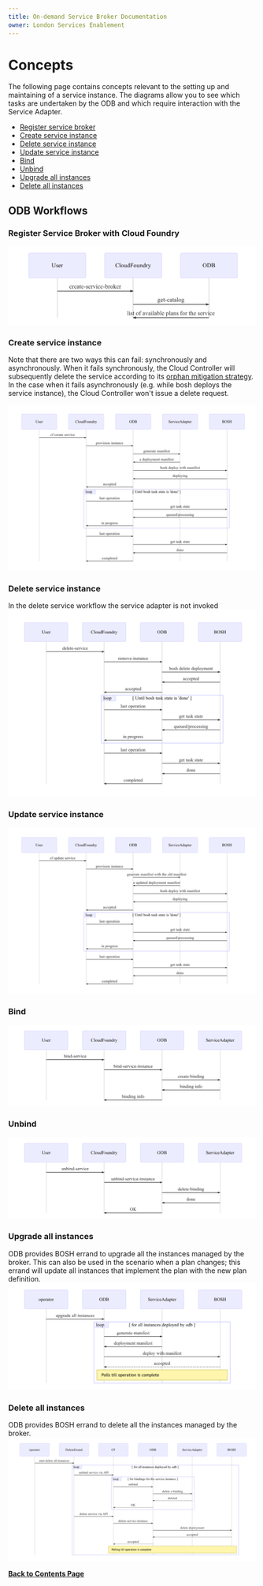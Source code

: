 ```yaml
---
title: On-demand Service Broker Documentation
owner: London Services Enablement
---
```


# Concepts

The following page contains concepts relevant to the setting up and maintaining of a service instance. The diagrams allow you to see which tasks are undertaken by the ODB and which require interaction with the Service Adapter.

- [Register service broker](#catalog)
- [Create service instance](#create-service-instance)
- [Delete service instance](#delete-service-instance)
- [Update service instance](#update-service-instance)
- [Bind](#bind)
- [Unbind](#unbind)
- [Upgrade all instances](#upgrade-all-instances)
- [Delete all instances](#delete-all-instances)

## ODB Workflows
<a id="catalog"></a>
### Register Service Broker with Cloud Foundry
![service-catalog-workflow](img/service_catalog_workflow.mmd.png)

<a id="create-service-instance"></a>
### Create service instance
Note that there are two ways this can fail: synchronously and asynchronously. When it fails synchronously, the Cloud Controller will subsequently delete the service according to its [orphan mitigation strategy](http://docs.cloudfoundry.org/services/api.html#orphans). In the case when it fails asynchronously (e.g. while bosh deploys the service instance), the Cloud Controller won't issue a delete request.

![create-service-workflow](img/create_service_workflow.mmd.png)

<a id="delete-service-instance"></a>
### Delete service instance
In the delete service workflow the service adapter is not invoked ![delete-service-workflow](img/delete_service_workflow.mmd.png)

<a id="update-service-instance"></a>
### Update service instance
![update-service-workflow](img/update_service_workflow.mmd.png)

<a id="bind"></a>
### Bind
![bind-service-workflow](img/bind_service_workflow.mmd.png)

<a id="unbind"></a>
### Unbind
![unbind-service-workflow](img/unbind_service_workflow.mmd.png)

<a id="upgrade-all-instances"></a>
### Upgrade all instances
ODB provides BOSH errand to upgrade all the instances managed by the broker. This can also be used in the scenario when a plan changes; this errand will update all instances that implement the plan with the new plan definition. ![upgrade-all-instances-workflow](img/upgrade_all_instances_workflow.mmd.png)

<a id="delete-all-instances"></a>
### Delete all instances
ODB provides BOSH errand to delete all the instances managed by the broker. ![delete-all-instances-workflow](img/delete_all_instances_workflow.mmd.png)

**[Back to Contents Page](index.html)**
